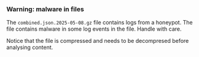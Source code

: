 ### Warning: malware in files
The ```combined.json.2025-05-08.gz``` file contains logs from a honeypot. The file contains malware in some log events in the file. Handle with care.

Notice that the file is compressed and needs to be decompresed before analysing content.
